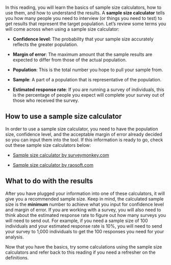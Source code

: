 
In this reading, you will learn the basics of sample size calculators, how to use them, and how to understand the results. A **sample size calculator** tells you how many people you need to interview (or things you need to test) to get results that represent the target population. Let’s review some terms you will come across when using a sample size calculator:

-   **Confidence level**: The probability that your sample size accurately reflects the greater population.
    
-   **Margin of error**: The maximum amount that the sample results are expected to differ from those of the actual population.
    
-   **Population**: This is the total number you hope to pull your sample from.
    
-   **Sample**: A part of a population that is representative of the population.
    
-   **Estimated response rate**: If you are running a survey of individuals, this is the percentage of people you expect will complete your survey out of those who received the survey.
    

## How to use a sample size calculator

In order to use a sample size calculator, you need to have the population size, confidence level, and the acceptable margin of error already decided so you can input them into the tool. If this information is ready to go, check out these sample size calculators below:

-   [Sample size calculator by surveymonkey.com](https://www.surveymonkey.com/mp/sample-size-calculator/ "This link takes you to a sample size calculator created by SurveyMonkey.")
    
-   [Sample size calculator by raosoft.com](http://www.raosoft.com/samplesize.html "This liink takes you to a sample size calculator created by Raosoft. ")
    

## What to do with the results

After you have plugged your information into one of these calculators, it will give you a recommended sample size. Keep in mind, the calculated sample size is the **minimum** number to achieve what you input for confidence level and margin of error. If you are working with a survey, you will also need to think about the estimated response rate to figure out how many surveys you will need to send out. For example, if you need a sample size of 100 individuals and your estimated response rate is 10%, you will need to send your survey to 1,000 individuals to get the 100 responses you need for your analysis.

Now that you have the basics, try some calculations using the sample size calculators and refer back to this reading if you need a refresher on the definitions.